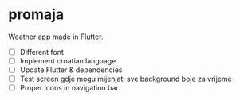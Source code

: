 # promaja

Weather app made in Flutter.

- [ ] Different font
- [ ] Implement croatian language
- [ ] Update Flutter & dependencies
- [ ] Test screen gdje mogu mijenjati sve background boje za vrijeme
- [ ] Proper icons in navigation bar
